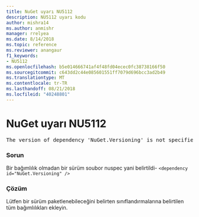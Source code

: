 ```yaml
---
title: NuGet uyarı NU5112
description: NU5112 uyarı kodu
author: mishra14
ms.author: anmishr
manager: rrelyea
ms.date: 8/14/2018
ms.topic: reference
ms.reviewer: anangaur
f1_keywords:
- NU5112
ms.openlocfilehash: b5e014666741af4f48fd04ecec0fc38738166f50
ms.sourcegitcommit: c643dd2c44e085601551ff7079d696bcc3ad2b49
ms.translationtype: MT
ms.contentlocale: tr-TR
ms.lasthandoff: 08/21/2018
ms.locfileid: "40248801"
---
```

# <a name="nuget-warning-nu5112"></a>NuGet uyarı NU5112
<pre>The version of dependency 'NuGet.Versioning' is not specified. Specify the version of dependency and rebuild your package.</pre>

### <a name="issue"></a>Sorun

Bir bağımlılık olmadan bir sürüm soubor nuspec yani belirtildi- `<dependency id="NuGet.Versioning" />`


### <a name="solution"></a>Çözüm

Lütfen bir sürüm paketlenebileceğini belirten sınıflandırmalarına belirtilen tüm bağımlılıkları ekleyin.

